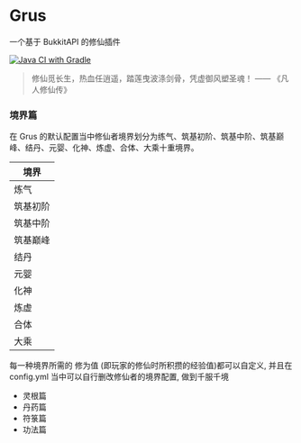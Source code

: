 # Grus

一个基于 BukkitAPI 的修仙插件

[![Java CI with Gradle](https://github.com/602723113/Grus/actions/workflows/gradle.yml/badge.svg)](https://github.com/602723113/Grus/actions/workflows/gradle.yml)

> 修仙觅长生，热血任逍遥，踏莲曳波涤剑骨，凭虚御风塑圣魂！ —— 《凡人修仙传》

### 境界篇

在 Grus 的默认配置当中修仙者境界划分为练气、筑基初阶、筑基中阶、筑基巅峰、结丹、元婴、化神、炼虚、合体、大乘十重境界。

|境界|
|---|
|炼气|
|筑基初阶|
|筑基中阶|
|筑基巅峰|
|结丹|
|元婴|
|化神|
|炼虚|
|合体|
|大乘|

每一种境界所需的 修为值 (即玩家的修仙时所积攒的经验值)都可以自定义, 并且在 config.yml 当中可以自行删改修仙者的境界配置, 做到千服千境

- 灵根篇
- 丹药篇
- 符箓篇
- 功法篇
